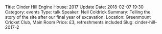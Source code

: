 Title: Cinder Hill Engine House: 2017 Update
Date: 2018-02-07 19:30
Category: events
Type: talk
Speaker: Neil Coldrick
Summary: Telling the story of the site after our final year of excavation.
Location: Greenmount Cricket Club, Main Room
Price: £3, refreshments included
Slug: cinder-hill-2017-2
